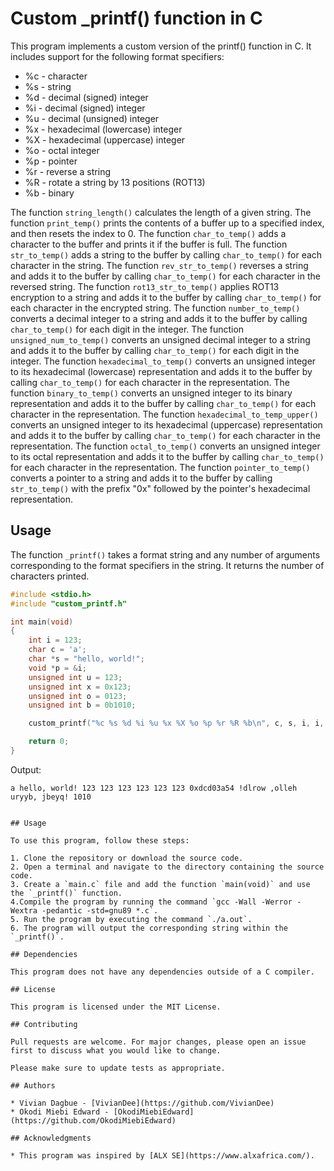 # Custom _printf() function in C

This program implements a custom version of the printf() function in C. It includes support for the following format specifiers:
* %c - character
* %s - string
* %d - decimal (signed) integer
* %i - decimal (signed) integer
* %u - decimal (unsigned) integer
* %x - hexadecimal (lowercase) integer
* %X - hexadecimal (uppercase) integer
* %o - octal integer
* %p - pointer
* %r - reverse a string
* %R - rotate a string by 13 positions (ROT13)
* %b - binary

The function `string_length()` calculates the length of a given string.
The function `print_temp()` prints the contents of a buffer up to a specified index, and then resets the index to 0.
The function `char_to_temp()` adds a character to the buffer and prints it if the buffer is full.
The function `str_to_temp()` adds a string to the buffer by calling `char_to_temp()` for each character in the string.
The function `rev_str_to_temp()` reverses a string and adds it to the buffer by calling `char_to_temp()` for each character in the reversed string.
The function `rot13_str_to_temp()` applies ROT13 encryption to a string and adds it to the buffer by calling `char_to_temp()` for each character in the encrypted string.
The function `number_to_temp()` converts a decimal integer to a string and adds it to the buffer by calling `char_to_temp()` for each digit in the integer.
The function `unsigned_num_to_temp()` converts an unsigned decimal integer to a string and adds it to the buffer by calling `char_to_temp()` for each digit in the integer.
The function `hexadecimal_to_temp()` converts an unsigned integer to its hexadecimal (lowercase) representation and adds it to the buffer by calling `char_to_temp()` for each character in the representation.
The function `binary_to_temp()` converts an unsigned integer to its binary representation and adds it to the buffer by calling `char_to_temp()` for each character in the representation.
The function `hexadecimal_to_temp_upper()` converts an unsigned integer to its hexadecimal (uppercase) representation and adds it to the buffer by calling `char_to_temp()` for each character in the representation.
The function `octal_to_temp()` converts an unsigned integer to its octal representation and adds it to the buffer by calling `char_to_temp()` for each character in the representation.
The function `pointer_to_temp()` converts a pointer to a string and adds it to the buffer by calling `str_to_temp()` with the prefix "0x" followed by the pointer's hexadecimal representation.

## Usage

The function `_printf()` takes a format string and any number of arguments corresponding to the format specifiers in the string. It returns the number of characters printed.

```c
#include <stdio.h>
#include "custom_printf.h"

int main(void)
{
    int i = 123;
    char c = 'a';
    char *s = "hello, world!";
    void *p = &i;
    unsigned int u = 123;
    unsigned int x = 0x123;
    unsigned int o = 0123;
    unsigned int b = 0b1010;

    custom_printf("%c %s %d %i %u %x %X %o %p %r %R %b\n", c, s, i, i, u, x, x, o, p, s, s, b);

    return 0;
}
```

Output:
```
a hello, world! 123 123 123 123 123 123 0xdcd03a54 !dlrow ,olleh uryyb, jbeyq! 1010


## Usage

To use this program, follow these steps:

1. Clone the repository or download the source code.
2. Open a terminal and navigate to the directory containing the source code.
3. Create a `main.c` file and add the function `main(void)` and use the `_printf()` function.
4.Compile the program by running the command `gcc -Wall -Werror -Wextra -pedantic -std=gnu89 *.c`.
5. Run the program by executing the command `./a.out`.
6. The program will output the corresponding string within the `_printf()`.

## Dependencies

This program does not have any dependencies outside of a C compiler.

## License

This program is licensed under the MIT License.

## Contributing

Pull requests are welcome. For major changes, please open an issue first to discuss what you would like to change.

Please make sure to update tests as appropriate.

## Authors

* Vivian Dagbue - [VivianDee](https://github.com/VivianDee)
* Okodi Miebi Edward - [OkodiMiebiEdward](https://github.com/OkodiMiebiEdward)

## Acknowledgments

* This program was inspired by [ALX SE](https://www.alxafrica.com/).
